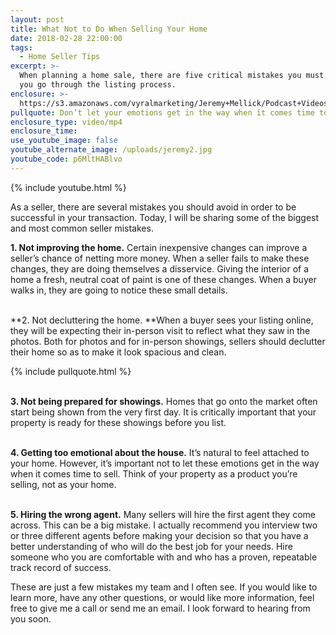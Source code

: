 ```yaml
---
layout: post
title: What Not to Do When Selling Your Home
date: 2018-02-28 22:00:00
tags:
  - Home Seller Tips
excerpt: >-
  When planning a home sale, there are five critical mistakes you must avoid as
  you go through the listing process.
enclosure: >-
  https://s3.amazonaws.com/vyralmarketing/Jeremy+Mellick/Podcast+Videos/Excel+Real+Estate+Experts-+Biggest+Seller+Mistakes.mp4
pullquote: Don’t let your emotions get in the way when it comes time to list your home.
enclosure_type: video/mp4
enclosure_time:
use_youtube_image: false
youtube_alternate_image: /uploads/jeremy2.jpg
youtube_code: p6MltHABlvo
---
```


{% include youtube.html %}

As a seller, there are several mistakes you should avoid in order to be successful in your transaction. Today, I will be sharing some of the biggest and most common seller mistakes.

**1. Not improving the home.** Certain inexpensive changes can improve a seller’s chance of netting more money. When a seller fails to make these changes, they are doing themselves a disservice. Giving the interior of a home a fresh, neutral coat of paint is one of these changes. When a buyer walks in, they are going to notice these small details.

<br>**2. Not decluttering the home.&nbsp;**When a buyer sees your listing online, they will be expecting their in-person visit to reflect what they saw in the photos. Both for photos and for in-person showings, sellers should declutter their home so as to make it look spacious and clean.

{% include pullquote.html %}

<br>**3. Not being prepared for showings.** Homes that go onto the market often start being shown from the very first day. It is critically important that your property is ready for these showings before you list.

<br>**4. Getting too emotional about the house.** It’s natural to feel attached to your home. However, it’s important not to let these emotions get in the way when it comes time to sell. Think of your property as a product you’re selling, not as your home.

<br>**5. Hiring the wrong agent.** Many sellers will hire the first agent they come across. This can be a big mistake. I actually recommend you interview two or three different agents before making your decision so that you have a better understanding of who will do the best job for your needs. Hire someone who you are comfortable with and who has a proven, repeatable track record of success.

These are just a few mistakes my team and I often see. If you would like to learn more, have any other questions, or would like more information, feel free to give me a call or send me an email. I look forward to hearing from you soon.